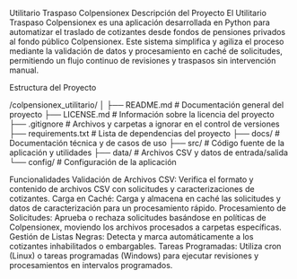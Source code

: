 Utilitario Traspaso Colpensionex
Descripción del Proyecto
El Utilitario Traspaso Colpensionex es una aplicación desarrollada en Python para automatizar el traslado de cotizantes desde fondos de pensiones privados al fondo público Colpensionex. Este sistema simplifica y agiliza el proceso mediante la validación de datos y procesamiento en caché de solicitudes, permitiendo un flujo continuo de revisiones y traspasos sin intervención manual.

Estructura del Proyecto

/colpensionex_utilitario/
│
├── README.md                        # Documentación general del proyecto
├── LICENSE.md                       # Información sobre la licencia del proyecto
├── .gitignore                       # Archivos y carpetas a ignorar en el control de versiones
├── requirements.txt                 # Lista de dependencias del proyecto
├── docs/                            # Documentación técnica y de casos de uso
├── src/                             # Código fuente de la aplicación y utilidades
├── data/                            # Archivos CSV y datos de entrada/salida
└── config/                          # Configuración de la aplicación


Funcionalidades
Validación de Archivos CSV: Verifica el formato y contenido de archivos CSV con solicitudes y caracterizaciones de cotizantes.
Carga en Caché: Carga y almacena en caché las solicitudes y datos de caracterización para un procesamiento rápido.
Procesamiento de Solicitudes: Aprueba o rechaza solicitudes basándose en políticas de Colpensionex, moviendo los archivos procesados a carpetas específicas.
Gestión de Listas Negras: Detecta y marca automáticamente a los cotizantes inhabilitados o embargables.
Tareas Programadas: Utiliza cron (Linux) o tareas programadas (Windows) para ejecutar revisiones y procesamientos en intervalos programados.
